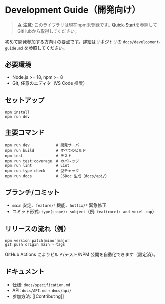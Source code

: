 # Development Guide（開発向け）

> **⚠️ 注意**: このライブラリは現在npm未登録です。[Quick-Start](Quick-Start.md)を参照してGitHubから取得してください。

初めて開発参加する方向けの要点です。詳細はリポジトリの `docs/development-guide.md` を参照してください。

## 必要環境
- Node.js >= 18, npm >= 8
- Git, 任意のエディタ（VS Code 推奨）

## セットアップ
```
npm install
npm run dev
```

## 主要コマンド
```
npm run dev            # 開発サーバー
npm run build          # すべてのビルド
npm test               # テスト
npm run test:coverage  # カバレッジ
npm run lint           # Lint
npm run type-check     # 型チェック
npm run docs           # JSDoc 生成（docs/api/）
```

## ブランチ/コミット
- `main` 安定、`feature/*` 機能、`hotfix/*` 緊急修正
- コミット形式: `type(scope): subject`（例: `feat(core): add voxel cap`）

## リリースの流れ（例）
```
npm version patch|minor|major
git push origin main --tags
```
GitHub Actions によりビルド/テスト/NPM 公開を自動化できます（設定済）。

## ドキュメント
- 仕様: `docs/specification.md`
- API: `docs/API.md` + `docs/api/`
- 参加方法: [[Contributing]]
